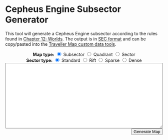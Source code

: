 # Cepheus Engine Subsector Generator

This tool will generate a Cepheus Engine subsector according to the rules found in [Chapter 12: Worlds](../book3/worlds.html). The output is in [SEC format](https://travellermap.com/doc/fileformats#legacy-sec-format) and can be copy/pasted into the [Traveller Map custom data tools](https://travellermap.com/doc/custom).

<div>
    <center>
        <b>Map type:</b>
        <input type="radio" id="mapSubsector" name="mapType" value="1" checked onclick="init()">
        <label for="mapSubsector">Subsector</label>
        <input type="radio" id="mapQuadrant" name="mapType" value="4" onclick="init()">
        <label for="mapQuadrant">Quadrant</label>
        <input type="radio" id="mapSector" name="mapType" value="16" onclick="init()">
        <label for="mapSector">Sector</label>
    </center>
</div>

<div>
    <center>
        <b>Sector type:</b>
        <input type="radio" id="sectorStandard" name="sectorType" value="4" checked onclick="init()">
        <label for="sectorStandard">Standard</label>
        <input type="radio" id="sectorRift" name="sectorType" value="6" onclick="init()">
        <label for="sectorRift">Rift</label>
        <input type="radio" id="sectorSparse" name="sectorType" value="5" onclick="init()">
        <label for="sectorSparse">Sparse</label>
        <input type="radio" id="sectorDense" name="sectorType" value="3" onclick="init()">
        <label for="sectorDense">Dense</label>
    </center>
</div>

<textarea id="output" rows="12" style="font-family: var(--mono-font); font-size: var(--code-font-size); min-width: 100%; max-width: 100%"></textarea>
<div>
    <span id="sectorPopulation"></span>
    <button id="mapButton" style="float: right" onclick="generateMap()">Generate Map</button>
</div>

<div id="sectorMap" style="display:flex; justify-content: center"></div>

<script src="pseudohex.js"></script>
<script src="roll.js"></script>
<script src="sector.js"></script>
<script src="world.js"></script>
<script src="https://unpkg.com/js-markov/dist/markov.js"></script> <!-- using https://www.npmjs.com/package/js-markov/v/2.0.3 -->
<script>
    async function generateMap() {
        const DARK_THEME = !["ayu", "coal", "navy"].some(className => 
                Array.from(document.documentElement.classList).includes(className)
        );
        const MAP_TYPE = document.querySelector('input[name="mapType"]:checked').value;
        document.getElementById("mapButton").disabled = true;
        const MAP_IMAGE = await getSectorMap(DARK_THEME, MAP_TYPE, document.getElementById("output").value);
        document.getElementById("sectorMap").innerHTML = MAP_IMAGE;
    }
    function init() {
        const MAP_TYPE = document.querySelector('input[name="mapType"]:checked').value;
        const SECTOR_TYPE = document.querySelector('input[name="sectorType"]:checked').value;
        document.getElementById("output").value = generateSector(SECTOR_TYPE, MAP_TYPE);
        document.getElementById("sectorPopulation").textContent = calculatePopulation(document.getElementById("output").value);
        document.getElementById("mapButton").disabled = false;
    }
    init();
</script>
